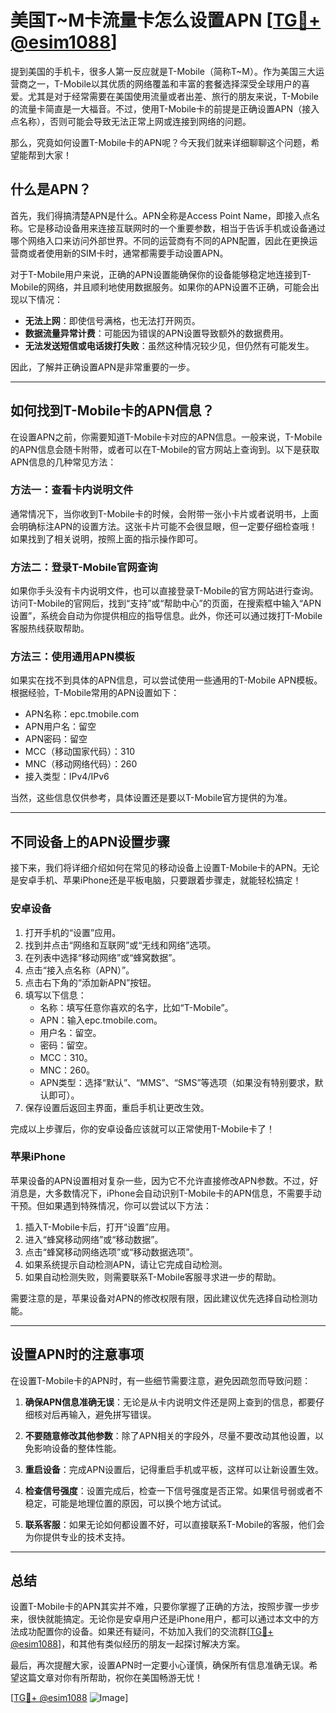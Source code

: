 # 美国T~M卡流量卡怎么设置APN [[TG💪+ @esim1088](https://t.me/s/esim1088)]

提到美国的手机卡，很多人第一反应就是T-Mobile（简称T~M）。作为美国三大运营商之一，T-Mobile以其优质的网络覆盖和丰富的套餐选择深受全球用户的喜爱。尤其是对于经常需要在美国使用流量或者出差、旅行的朋友来说，T-Mobile的流量卡简直是一大福音。不过，使用T-Mobile卡的前提是正确设置APN（接入点名称），否则可能会导致无法正常上网或连接到网络的问题。

那么，究竟如何设置T-Mobile卡的APN呢？今天我们就来详细聊聊这个问题，希望能帮到大家！

## 什么是APN？

首先，我们得搞清楚APN是什么。APN全称是Access Point Name，即接入点名称。它是移动设备用来连接互联网时的一个重要参数，相当于告诉手机或设备通过哪个网络入口来访问外部世界。不同的运营商有不同的APN配置，因此在更换运营商或者使用新的SIM卡时，通常都需要手动设置APN。

对于T-Mobile用户来说，正确的APN设置能确保你的设备能够稳定地连接到T-Mobile的网络，并且顺利地使用数据服务。如果你的APN设置不正确，可能会出现以下情况：

- **无法上网**：即使信号满格，也无法打开网页。
- **数据流量异常计费**：可能因为错误的APN设置导致额外的数据费用。
- **无法发送短信或电话拨打失败**：虽然这种情况较少见，但仍然有可能发生。

因此，了解并正确设置APN是非常重要的一步。

---

## 如何找到T-Mobile卡的APN信息？

在设置APN之前，你需要知道T-Mobile卡对应的APN信息。一般来说，T-Mobile的APN信息会随卡附带，或者可以在T-Mobile的官方网站上查询到。以下是获取APN信息的几种常见方法：

### 方法一：查看卡内说明文件

通常情况下，当你收到T-Mobile卡的时候，会附带一张小卡片或者说明书，上面会明确标注APN的设置方法。这张卡片可能不会很显眼，但一定要仔细检查哦！如果找到了相关说明，按照上面的指示操作即可。

### 方法二：登录T-Mobile官网查询

如果你手头没有卡内说明文件，也可以直接登录T-Mobile的官方网站进行查询。访问T-Mobile的官网后，找到“支持”或“帮助中心”的页面，在搜索框中输入“APN设置”，系统会自动为你提供相应的指导信息。此外，你还可以通过拨打T-Mobile客服热线获取帮助。

### 方法三：使用通用APN模板

如果实在找不到具体的APN信息，可以尝试使用一些通用的T-Mobile APN模板。根据经验，T-Mobile常用的APN设置如下：

- APN名称：epc.tmobile.com  
- APN用户名：留空  
- APN密码：留空  
- MCC（移动国家代码）：310  
- MNC（移动网络代码）：260  
- 接入类型：IPv4/IPv6  

当然，这些信息仅供参考，具体设置还是要以T-Mobile官方提供的为准。

---

## 不同设备上的APN设置步骤

接下来，我们将详细介绍如何在常见的移动设备上设置T-Mobile卡的APN。无论是安卓手机、苹果iPhone还是平板电脑，只要跟着步骤走，就能轻松搞定！

### 安卓设备

1. 打开手机的“设置”应用。
2. 找到并点击“网络和互联网”或“无线和网络”选项。
3. 在列表中选择“移动网络”或“蜂窝数据”。
4. 点击“接入点名称（APN）”。
5. 点击右下角的“添加新APN”按钮。
6. 填写以下信息：
   - 名称：填写任意你喜欢的名字，比如“T-Mobile”。
   - APN：输入epc.tmobile.com。
   - 用户名：留空。
   - 密码：留空。
   - MCC：310。
   - MNC：260。
   - APN类型：选择“默认”、“MMS”、“SMS”等选项（如果没有特别要求，默认即可）。
7. 保存设置后返回主界面，重启手机让更改生效。

完成以上步骤后，你的安卓设备应该就可以正常使用T-Mobile卡了！

### 苹果iPhone

苹果设备的APN设置相对复杂一些，因为它不允许直接修改APN参数。不过，好消息是，大多数情况下，iPhone会自动识别T-Mobile卡的APN信息，不需要手动干预。但如果遇到特殊情况，你可以尝试以下方法：

1. 插入T-Mobile卡后，打开“设置”应用。
2. 进入“蜂窝移动网络”或“移动数据”。
3. 点击“蜂窝移动网络选项”或“移动数据选项”。
4. 如果系统提示自动检测APN，请让它完成自动检测。
5. 如果自动检测失败，则需要联系T-Mobile客服寻求进一步的帮助。

需要注意的是，苹果设备对APN的修改权限有限，因此建议优先选择自动检测功能。

---

## 设置APN时的注意事项

在设置T-Mobile卡的APN时，有一些细节需要注意，避免因疏忽而导致问题：

1. **确保APN信息准确无误**：无论是从卡内说明文件还是网上查到的信息，都要仔细核对后再输入，避免拼写错误。
   
2. **不要随意修改其他参数**：除了APN相关的字段外，尽量不要改动其他设置，以免影响设备的整体性能。

3. **重启设备**：完成APN设置后，记得重启手机或平板，这样可以让新设置生效。

4. **检查信号强度**：设置完成后，检查一下信号强度是否正常。如果信号弱或者不稳定，可能是地理位置的原因，可以换个地方试试。

5. **联系客服**：如果无论如何都设置不好，可以直接联系T-Mobile的客服，他们会为你提供专业的技术支持。

---

## 总结

设置T-Mobile卡的APN其实并不难，只要你掌握了正确的方法，按照步骤一步步来，很快就能搞定。无论你是安卓用户还是iPhone用户，都可以通过本文中的方法成功配置你的设备。如果还有疑问，不妨加入我们的交流群[[TG💪+ @esim1088](https://t.me/s/esim1088)]，和其他有类似经历的朋友一起探讨解决方案。

最后，再次提醒大家，设置APN时一定要小心谨慎，确保所有信息准确无误。希望这篇文章对你有所帮助，祝你在美国畅游无忧！

[[TG💪+ @esim1088](https://t.me/s/esim1088) ![Image](https://i.postimg.cc/4NQfJmqS/Snipaste-2025-05-13-00-14-12.png)]
